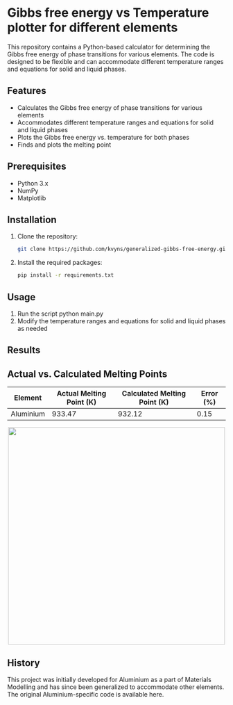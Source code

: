 # Gibbs free energy vs Temperature plotter for different elements

This repository contains a Python-based calculator for determining the Gibbs free energy of phase transitions for various elements. The code is designed to be flexible and can accommodate different temperature ranges and equations for solid and liquid phases.

## Features

- Calculates the Gibbs free energy of phase transitions for various elements
- Accommodates different temperature ranges and equations for solid and liquid phases
- Plots the Gibbs free energy vs. temperature for both phases
- Finds and plots the melting point

## Prerequisites

- Python 3.x
- NumPy
- Matplotlib

## Installation

1. Clone the repository:
   ```bash
   git clone https://github.com/kvyns/generalized-gibbs-free-energy.git
   ```
2. Install the required packages:
   ```bash
   pip install -r requirements.txt
   ```

## Usage

1. Run the script python main.py
2. Modify the temperature ranges and equations for solid and liquid phases as needed

## Results
 Actual vs. Calculated Melting Points
 --------------------------------------
| Element |	Actual Melting Point (K) |	Calculated Melting Point (K) | Error (%) |
| ------- | ------------------------ | ---------------------------- | --------- |
| Aluminium |	933.47 |	932.12 |	0.15 |

<p align="center">
  <img src="Calculated.png" height="500px" width="auto"/>
</p>

## History
This project was initially developed for Aluminium as a part of Materials Modelling and has since been generalized to accommodate other elements. The original Aluminium-specific code is available here.


